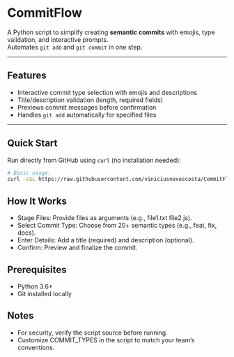 # CommitFlow
A Python script to simplify creating **semantic commits** with emojis, type validation, and interactive prompts.  
Automates `git add` and `git commit` in one step.  

---

## Features  
- Interactive commit type selection with emojis and descriptions  
- Title/description validation (length, required fields)  
- Previews commit messages before confirmation  
- Handles `git add` automatically for specified files 

---

## Quick Start  
Run directly from GitHub using `curl` (no installation needed):  

```bash
# Basic usage:  
curl -sSL https://raw.githubusercontent.com/viniciusnevescosta/CommitFlow/main/handlecommit.py | python3 - -- file1.txt file2.js
```

## How It Works

- Stage Files: Provide files as arguments (e.g., file1.txt file2.js).
- Select Commit Type: Choose from 20+ semantic types (e.g., feat, fix, docs).
- Enter Details: Add a title (required) and description (optional).
- Confirm: Preview and finalize the commit.
    
## Prerequisites

- Python 3.6+
- Git installed locally

## Notes

- For security, verify the script source before running.
- Customize COMMIT_TYPES in the script to match your team’s conventions.
